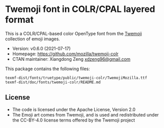 # Twemoji font in COLR/CPAL layered format

This is a COLR/CPAL-based color OpenType font from the [Twemoji](https://twemoji.twitter.com/) collection of emoji images.

- Version: v0.6.0 (2021-07-17)
- Homepage: https://github.com/mozilla/twemoji-colr
- CTAN maintainer: Xiangdong Zeng <xdzeng96@gmail.com>

This package contains the following files:

    texmf-dist/fonts/truetype/public/twemoji-colr/TwemojiMozilla.ttf
    texmf-dist/doc/fonts/twemoji-colr/README.md

## License

- The code is licensed under the Apache License, Version 2.0
- The Emoji art comes from Twemoji, and is used and redistributed under the CC-BY-4.0 license terms offered by the Twemoji project
